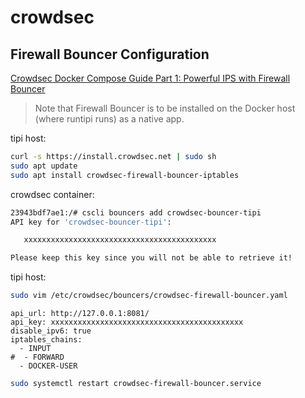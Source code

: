 # crowdsec

## Firewall Bouncer Configuration

[Crowdsec Docker Compose Guide Part 1: Powerful IPS with Firewall Bouncer](https://www.smarthomebeginner.com/crowdsec-docker-compose-1-fw-bouncer/)

> Note that Firewall Bouncer is to be installed on the Docker host (where runtipi runs) as a native app.


tipi host:

```bash
curl -s https://install.crowdsec.net | sudo sh
sudo apt update
sudo apt install crowdsec-firewall-bouncer-iptables
```

crowdsec container:

```bash
23943bdf7ae1:/# cscli bouncers add crowdsec-bouncer-tipi
API key for 'crowdsec-bouncer-tipi':

   xxxxxxxxxxxxxxxxxxxxxxxxxxxxxxxxxxxxxxxxxxx

Please keep this key since you will not be able to retrieve it!
```

tipi host:

```bash
sudo vim /etc/crowdsec/bouncers/crowdsec-firewall-bouncer.yaml
```

```
api_url: http://127.0.0.1:8081/
api_key: xxxxxxxxxxxxxxxxxxxxxxxxxxxxxxxxxxxxxxxxxxx
disable_ipv6: true
iptables_chains:
  - INPUT
#  - FORWARD
  - DOCKER-USER
```

```bash
sudo systemctl restart crowdsec-firewall-bouncer.service
```